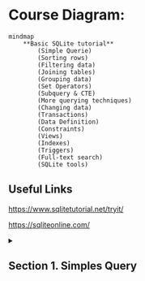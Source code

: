# Course Diagram:

```mermaid
mindmap
	**Basic SQLite tutorial**
		(Simple Querie)
		(Sorting rows)
		(Filtering data)
		(Joining tables)
		(Grouping data)
		(Set Operators)
		(Subquery & CTE)
		(More querying techniques)
		(Changing data)
		(Transactions)
		(Data Definition)
		(Constraints)
		(Views)
		(Indexes)
		(Triggers)
		(Full-text search)
		(SQLite tools)
```

## Useful Links
https://www.sqlitetutorial.net/tryit/

https://sqliteonline.com/


<details>
	<summary><h2>Section 1. Simples Query</h2></summary>

 ### SQLite Select

 
</details>
